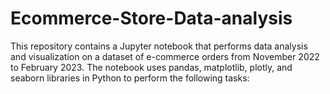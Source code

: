 # Ecommerce-Store-Data-analysis
This repository contains a Jupyter notebook that performs data analysis and visualization on a dataset of e-commerce orders from November 2022 to February 2023. The notebook uses pandas, matplotlib, plotly, and seaborn libraries in Python to perform the following tasks:
